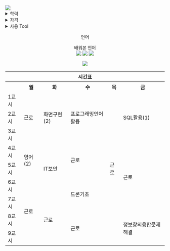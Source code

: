 
<!--
1. soft
2. rounded
3. cylinder
### Hi there 👋
-->

<!--        <img src="https://capsule-render.vercel.app/api?type={원하는 타입}&옵션1={옵션}&···&옵션n={옵션}        -->
<img src="https://capsule-render.vercel.app/api?type=transparent&fontColor=bd7eff&text=JinYong's%20WorkSpace&height=150&fontSize=70">

<details>
  <summary>학력</summary>
  前 경기기계공업고등학교 (GGMT) 하이텍융합기계과 졸업
  <br> KBU 소프트웨어융합과 코딩전공 23학번 재학중
</details>
<details>
    <summary>자격</summary>

  |취득년월일|자격증|발령청|
  |------|---|---|
  |2021.12.24|컴퓨터응용선반기능사|한국인력산업공단|
  |2022.04.15|3D프린터운용기능사|한국인력산업공단|
  |2022.06.24|컴퓨터응용밀링기능사|한국인력산업공단|
  |2022.07.22|전기기능사|한국인력산업공단|

</details>
<details>
    <summary>사용 Tool</summary>
<img width="100" height="100" src="https://img.icons8.com/color/100/solidworks.png" alt="solidworks"/>
<img alt="Static Badge" src="https://img.shields.io/badge/-Autodesk%20Inventor%20Pro-D9AE06%3Fstyle%3Dflat--square">

</details>

<p align="center">
    언어
</p>


<p align="center">
    배워본 언어
  <br>
    <img src="https://img.shields.io/badge/HTML5-E34F26?style=for-the-badge&logo=HTML5&logoColor=white"/>
    <img src="https://img.shields.io/badge/JavaScript-F7DF1E?style=for-the-badge&logo=JavaScript&logoColor=white"/>
    <img src="https://img.shields.io/badge/C++-00599C?style=for-the-badge&logo=C++&logoColor=white"/>
</p>


<div align="center">
    
<img src="https://github-readme-stats.vercel.app/api?username=Bluebla1004&show_icons=true">
    
</div>



<table>
        <tr>
            <th colspan="6">시간표</th>
        </tr>
        <tr>
            <th></th>
            <th>월</th>
            <th>화</th>
            <th>수</th>
            <th>목</th>
            <th>금</th>
        </tr>
        <tr>
            <td>1교시</td>
            <td rowspan="3">근로</td>
            <td rowspan="3">화면구현(2)</td>
            <td rowspan="3">프로그래밍언어활용</td>
            <td rowspan="9">근로</td>
            <td rowspan="3">SQL활용(1)</td>
        </tr>
        <tr>
            <td>2교시</td>
        </tr>
        <tr>
            <td>3교시</td>
        </tr>
        <tr>
            <td>4교시</td>
            <td rowspan="2">영어(2)</td>
            <td rowspan="3">IT보안</td>
            <td rowspan="2">근로</td>
            <td rowspan="4">근로</td>
        </tr>
        <tr>
            <td>5교시</td>
        </tr>
        <tr>
            <td>6교시</td>
            <td rowspan="4">근로</td>
            <td rowspan="2">드론기초</td>
        </tr>
        <tr>
            <td>7교시</td>
            <td rowspan="3">근로</td>
        </tr>
        <tr>
            <td>8교시</td>
            <td rowspan="2">근로</td>
            <td rowspan="2">정보창의융합문제해결</td>
        </tr>
        <tr>
            <td>9교시</td>
        </tr>
    </table>
